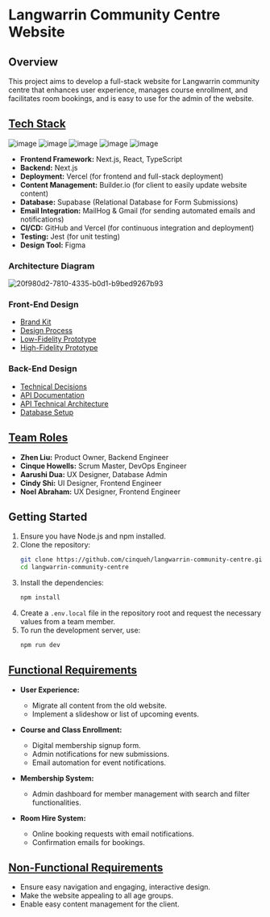 # Langwarrin Community Centre Website

## Overview
This project aims to develop a full-stack website for Langwarrin community centre that enhances user experience, manages course enrollment, and facilitates room bookings, and is easy to use for the admin of the website.

## [Tech Stack](https://comp30022.atlassian.net/wiki/spaces/SD/pages/950306/Tech+Stack)

![image](https://img.shields.io/badge/React-20232A?style=for-the-badge&logo=react&logoColor=61DAF)
![image](https://img.shields.io/badge/next%20js-000000?style=for-the-badge&logo=nextdotjs&logoColor=white)
![image](https://img.shields.io/badge/TypeScript-007ACC?style=for-the-badge&logo=typescript&logoColor=white)
![image](https://img.shields.io/badge/Supabase-181818?style=for-the-badge&logo=supabase&logoColor=white)
![image](https://img.shields.io/badge/Jest-C21325?style=for-the-badge&logo=jest&logoColor=white)

- **Frontend Framework:** Next.js, React, TypeScript
- **Backend:** Next.js
- **Deployment:** Vercel (for frontend and full-stack deployment)
- **Content Management:** Builder.io (for client to easily update website content)
- **Database:** Supabase (Relational Database for Form Submissions)
- **Email Integration:** MailHog & Gmail (for sending automated emails and notifications)
- **CI/CD:** GitHub and Vercel (for continuous integration and deployment)
- **Testing:** Jest (for unit testing)
- **Design Tool:** Figma

### Architecture Diagram
![20f980d2-7810-4335-b0d1-b9bed9267b93](https://github.com/user-attachments/assets/269a8628-4dd7-4d51-b17f-2434ef7f9944)

### Front-End Design
- [Brand Kit](https://comp30022.atlassian.net/wiki/spaces/SD/pages/4587524/Mock-Ups)
- [Design Process](https://comp30022.atlassian.net/wiki/spaces/SD/pages/4620293/Design+Process)
- [Low-Fidelity Prototype](https://www.figma.com/design/NXSs4vt6K9tN8JgtXZkPzm/Sprint-1-Work-Low-Fidelity-Website?m=auto&t=BWesKCaJdcb3KWLp-1)
- [High-Fidelity Prototype](https://www.figma.com/design/5aMnpCbpzZ51NunJXBhhFs/Sprint-1-Work-High-Fidelity-Website?m=auto&t=BWesKCaJdcb3KWLp-1)

### Back-End Design
- [Technical Decisions](https://comp30022.atlassian.net/wiki/spaces/SD/pages/47939640/Technical+Decisions)
- [API Documentation](https://comp30022.atlassian.net/wiki/spaces/SD/pages/4128837/API+Documentation)
- [API Technical Architecture](https://comp30022.atlassian.net/wiki/spaces/SD/pages/46727173/API+Technical+Architecture)
- [Database Setup](https://comp30022.atlassian.net/wiki/spaces/SD/pages/3965018/Databases)


## [Team Roles](https://comp30022.atlassian.net/wiki/spaces/SD/pages/426021/Team+Managment)
- **Zhen Liu:** Product Owner, Backend Engineer
- **Cinque Howells:** Scrum Master, DevOps Engineer
- **Aarushi Dua:** UX Designer, Database Admin
- **Cindy Shi:** UI Designer, Frontend Engineer
- **Noel Abraham:** UX Designer, Frontend Engineer

## Getting Started
1. Ensure you have Node.js and npm installed.
2. Clone the repository:
   ```bash
   git clone https://github.com/cinqueh/langwarrin-community-centre.git
   cd langwarrin-community-centre
   ```
3. Install the dependencies:
   ```bash
   npm install
   ```
4. Create a `.env.local` file in the repository root and request the necessary values from a team member.
5. To run the development server, use:
   ```bash
   npm run dev
   ```

## [Functional Requirements](https://comp30022.atlassian.net/wiki/spaces/SD/pages/24903681/Functional+Requirements)
- **User Experience:**
  - Migrate all content from the old website.
  - Implement a slideshow or list of upcoming events.
  
- **Course and Class Enrollment:**
  - Digital membership signup form.
  - Admin notifications for new submissions.
  - Email automation for event notifications.

- **Membership System:**
  - Admin dashboard for member management with search and filter functionalities.

- **Room Hire System:**
  - Online booking requests with email notifications.
  - Confirmation emails for bookings.

## [Non-Functional Requirements](https://comp30022.atlassian.net/wiki/spaces/SD/pages/24051725/Non-Functional+Requirements)
  - Ensure easy navigation and engaging, interactive design.
  - Make the website appealing to all age groups.
  - Enable easy content management for the client.
